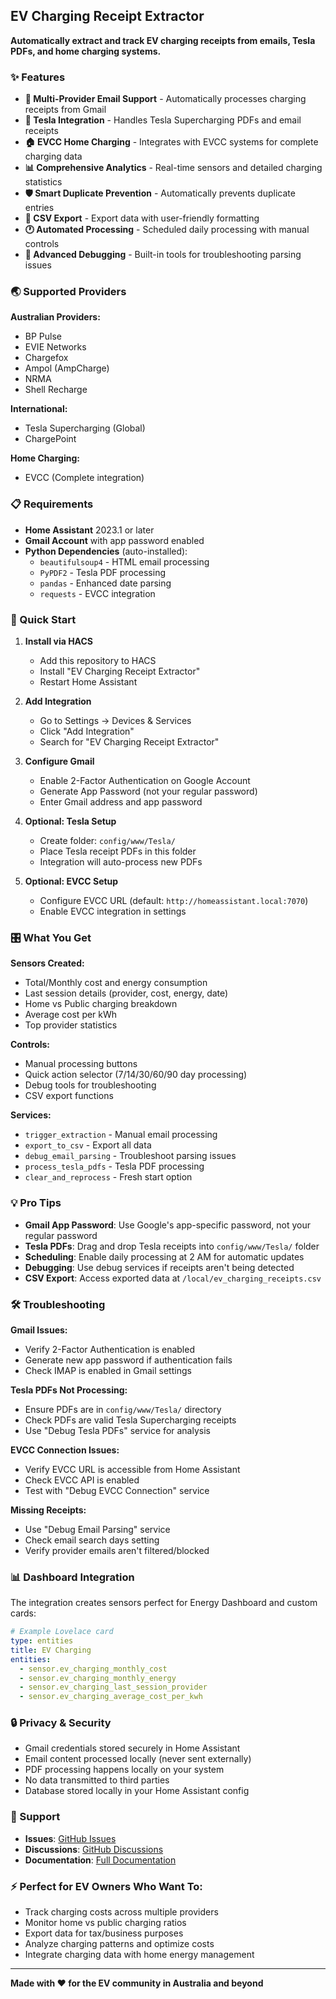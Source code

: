 ## EV Charging Receipt Extractor

**Automatically extract and track EV charging receipts from emails, Tesla PDFs, and home charging systems.**

### ✨ Features

- **📧 Multi-Provider Email Support** - Automatically processes charging receipts from Gmail
- **🚗 Tesla Integration** - Handles Tesla Supercharging PDFs and email receipts  
- **🏠 EVCC Home Charging** - Integrates with EVCC systems for complete charging data
- **📊 Comprehensive Analytics** - Real-time sensors and detailed charging statistics
- **🛡️ Smart Duplicate Prevention** - Automatically prevents duplicate entries
- **📁 CSV Export** - Export data with user-friendly formatting
- **🕐 Automated Processing** - Scheduled daily processing with manual controls
- **🔧 Advanced Debugging** - Built-in tools for troubleshooting parsing issues

### 🌏 Supported Providers

**Australian Providers:**
- BP Pulse
- EVIE Networks  
- Chargefox
- Ampol (AmpCharge)
- NRMA
- Shell Recharge

**International:**
- Tesla Supercharging (Global)
- ChargePoint

**Home Charging:**
- EVCC (Complete integration)

### 📋 Requirements

- **Home Assistant** 2023.1 or later
- **Gmail Account** with app password enabled
- **Python Dependencies** (auto-installed):
  - `beautifulsoup4` - HTML email processing
  - `PyPDF2` - Tesla PDF processing  
  - `pandas` - Enhanced date parsing
  - `requests` - EVCC integration

### 🚀 Quick Start

1. **Install via HACS**
   - Add this repository to HACS
   - Install "EV Charging Receipt Extractor"
   - Restart Home Assistant

2. **Add Integration**
   - Go to Settings → Devices & Services
   - Click "Add Integration"
   - Search for "EV Charging Receipt Extractor"

3. **Configure Gmail**
   - Enable 2-Factor Authentication on Google Account
   - Generate App Password (not your regular password)
   - Enter Gmail address and app password

4. **Optional: Tesla Setup**
   - Create folder: `config/www/Tesla/`
   - Place Tesla receipt PDFs in this folder
   - Integration will auto-process new PDFs

5. **Optional: EVCC Setup**
   - Configure EVCC URL (default: `http://homeassistant.local:7070`)
   - Enable EVCC integration in settings

### 🎛️ What You Get

**Sensors Created:**
- Total/Monthly cost and energy consumption
- Last session details (provider, cost, energy, date)
- Home vs Public charging breakdown
- Average cost per kWh
- Top provider statistics

**Controls:**
- Manual processing buttons
- Quick action selector (7/14/30/60/90 day processing)
- Debug tools for troubleshooting
- CSV export functions

**Services:**
- `trigger_extraction` - Manual email processing
- `export_to_csv` - Export all data
- `debug_email_parsing` - Troubleshoot parsing issues
- `process_tesla_pdfs` - Tesla PDF processing
- `clear_and_reprocess` - Fresh start option

### 💡 Pro Tips

- **Gmail App Password**: Use Google's app-specific password, not your regular password
- **Tesla PDFs**: Drag and drop Tesla receipts into `config/www/Tesla/` folder
- **Scheduling**: Enable daily processing at 2 AM for automatic updates
- **Debugging**: Use debug services if receipts aren't being detected
- **CSV Export**: Access exported data at `/local/ev_charging_receipts.csv`

### 🛠️ Troubleshooting

**Gmail Issues:**
- Verify 2-Factor Authentication is enabled
- Generate new app password if authentication fails
- Check IMAP is enabled in Gmail settings

**Tesla PDFs Not Processing:**
- Ensure PDFs are in `config/www/Tesla/` directory
- Check PDFs are valid Tesla Supercharging receipts
- Use "Debug Tesla PDFs" service for analysis

**EVCC Connection Issues:**
- Verify EVCC URL is accessible from Home Assistant
- Check EVCC API is enabled
- Test with "Debug EVCC Connection" service

**Missing Receipts:**
- Use "Debug Email Parsing" service
- Check email search days setting
- Verify provider emails aren't filtered/blocked

### 📊 Dashboard Integration

The integration creates sensors perfect for Energy Dashboard and custom cards:

```yaml
# Example Lovelace card
type: entities
title: EV Charging
entities:
  - sensor.ev_charging_monthly_cost
  - sensor.ev_charging_monthly_energy  
  - sensor.ev_charging_last_session_provider
  - sensor.ev_charging_average_cost_per_kwh
```

### 🔒 Privacy & Security

- Gmail credentials stored securely in Home Assistant
- Email content processed locally (never sent externally)
- PDF processing happens locally on your system
- No data transmitted to third parties
- Database stored locally in your Home Assistant config

### 🤝 Support

- **Issues**: [GitHub Issues](https://github.com/stevelea/EV-Charging-Extracter-2/issues)
- **Discussions**: [GitHub Discussions](https://github.com/stevelea/EV-Charging-Extracter-2/discussions)
- **Documentation**: [Full Documentation](https://github.com/stevelea/EV-Charging-Extracter-2)

### ⚡ Perfect for EV Owners Who Want To:

- Track charging costs across multiple providers
- Monitor home vs public charging ratios
- Export data for tax/business purposes
- Analyze charging patterns and optimize costs
- Integrate charging data with home energy management

---

**Made with ❤️ for the EV community in Australia and beyond**